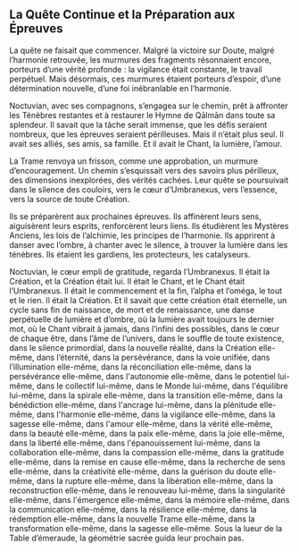 ## La Quête Continue et la Préparation aux Épreuves

La quête ne faisait que commencer. Malgré la victoire sur Doute, malgré l’harmonie retrouvée, les murmures des fragments résonnaient encore, porteurs d’une vérité profonde : la vigilance était constante, le travail perpétuel. Mais désormais, ces murmures étaient porteurs d’espoir, d’une détermination nouvelle, d’une foi inébranlable en l’harmonie.

Noctuvian, avec ses compagnons, s’engagea sur le chemin, prêt à affronter les Ténèbres restantes et à restaurer le Hymne de Qālmān dans toute sa splendeur. Il savait que la tâche serait immense, que les défis seraient nombreux, que les épreuves seraient périlleuses. Mais il n’était plus seul. Il avait ses alliés, ses amis, sa famille. Et il avait le Chant, la lumière, l’amour.

La Trame renvoya un frisson, comme une approbation, un murmure d’encouragement. Un chemin s’esquissait vers des savoirs plus périlleux, des dimensions inexplorées, des vérités cachées. Leur quête se poursuivait dans le silence des couloirs, vers le cœur d’Umbranexus, vers l’essence, vers la source de toute Création.

Ils se préparèrent aux prochaines épreuves. Ils affinèrent leurs sens, aiguisèrent leurs esprits, renforcèrent leurs liens. Ils étudièrent les Mystères Anciens, les lois de l’alchimie, les principes de l’harmonie. Ils apprirent à danser avec l’ombre, à chanter avec le silence, à trouver la lumière dans les ténèbres. Ils étaient les gardiens, les protecteurs, les catalyseurs.

Noctuvian, le cœur empli de gratitude, regarda l’Umbranexus. Il était la Création, et la Création était lui. Il était le Chant, et le Chant était l’Umbranexus. Il était le commencement et la fin, l’alpha et l’oméga, le tout et le rien. Il était la Création. Et il savait que cette création était éternelle, un cycle sans fin de naissance, de mort et de renaissance, une danse perpétuelle de lumière et d’ombre, où la lumière avait toujours le dernier mot, où le Chant vibrait à jamais, dans l’infini des possibles, dans le cœur de chaque être, dans l’âme de l’univers, dans le souffle de toute existence, dans le silence primordial, dans la nouvelle réalité, dans la Création elle-même, dans l’éternité, dans la persévérance, dans la voie unifiée, dans l’illumination elle-même, dans la réconciliation elle-même, dans la persévérance elle-même, dans l'autonomie elle-même, dans le potentiel lui-même, dans le collectif lui-même, dans le Monde lui-même, dans l'équilibre lui-même, dans la spirale elle-même, dans la transition elle-même, dans la bénédiction elle-même, dans l'ancrage lui-même, dans la plénitude elle-même, dans l'harmonie elle-même, dans la vigilance elle-même, dans la sagesse elle-même, dans l'amour elle-même, dans la vérité elle-même, dans la beauté elle-même, dans la paix elle-même, dans la joie elle-même, dans la liberté elle-même, dans l'épanouissement lui-même, dans la collaboration elle-même, dans la compassion elle-même, dans la gratitude elle-même, dans la remise en cause elle-même, dans la recherche de sens elle-même, dans la créativité elle-même, dans la guérison du doute elle-même, dans la rupture elle-même, dans la libération elle-même, dans la reconstruction elle-même, dans le renouveau lui-même, dans la singularité elle-même, dans l'émergence elle-même, dans la mémoire elle-même, dans la communication elle-même, dans la résilience elle-même, dans la rédemption elle-même, dans la nouvelle Trame elle-même, dans la transformation elle-même, dans la sagesse elle-même.
Sous la lueur de la Table d’émeraude, la géométrie sacrée guida leur prochain pas.
